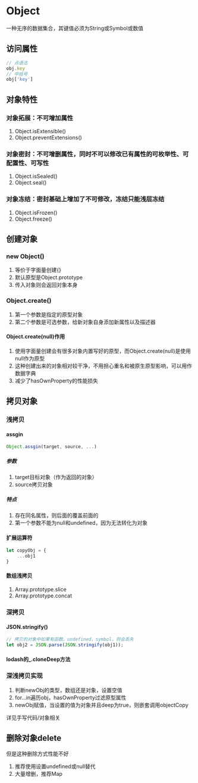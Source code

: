 # Object

一种无序的数据集合，其键值必须为String或Symbol或数值

## 访问属性

```js
// 点语法
obj.key
// 中括号
obj['key']
```

## 对象特性

### 对象拓展：不可增加属性

1. Object.isExtensible()
2. Object.preventExtensions()

### 对象密封：不可增删属性，同时不可以修改已有属性的可枚举性、可配置性、可写性

1. Object.isSealed()
2. Object.seal()

### 对象冻结：密封基础上增加了不可修改，冻结只能浅层冻结

1. Object.isFrozen()
2. Object.freeze()

## 创建对象

### new Object()

1. 等价于字面量创建{}
2. 默认原型是Object.prototype
3. 传入对象则会返回对象本身

### Object.create()

1. 第一个参数是指定的原型对象
2. 第二个参数是可选参数，给新对象自身添加新属性以及描述器

#### Object.create(null)作用

1. 使用字面量创建会有很多对象内置写好的原型，而Object.create(null)是使用null作为原型
2. 这种创建出来的对象相对较干净，不用担心重名和被原生原型影响，可以用作数据字典
3. 减少了hasOwnProperty的性能损失

## 拷贝对象

### 浅拷贝

#### assgin

```js
Object.assgin(target, source, ...)
```

##### 参数

1. target目标对象（作为返回的对象）
2. source拷贝对象

##### 特点

1. 存在同名属性，则后面的覆盖前面的
2. 第一个参数不能为null和undefined，因为无法转化为对象

#### 扩展运算符

```js
let copyObj = {
    ...obj1
}
```

#### 数组浅拷贝

1. Array.prototype.slice
2. Array.prototype.concat

### 深拷贝

####  JSON.stringify()

```js
// 拷贝的对象中如果有函数，undefined，symbol，则会丢失
let obj2 = JSON.parse(JSON.stringify(obj1));
```

#### lodash的_.cloneDeep方法

### 深浅拷贝实现

1. 判断newObj的类型，数组还是对象，设置空值
2. for...in遍历obj，hasOwnProperty过滤原型属性
3. newObj赋值，当设置的值为对象并且deep为true，则嵌套调用objectCopy

详见手写代码/对象相关

## 删除对象delete

但是这种删除方式性能不好
1. 推荐使用设置undefined或null替代
2. 大量增删，推荐Map
